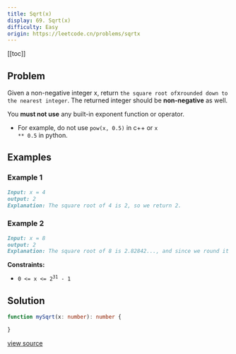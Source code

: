 ```yaml
---
title: Sqrt(x)
display: 69. Sqrt(x)
difficulty: Easy
origin: https://leetcode.cn/problems/sqrtx
---
```


[[toc]]

## Problem

Given a non-negative integer x, return `the square root of`x`rounded down to the nearest integer`. The returned integer should be **non-negative** as well.

You **must not use** any built-in exponent function or operator.

- For example, do not use <code>pow(x, 0.5)</code> in c++ or <code>x ** 0.5</code> in python.

## Examples

### Example 1

```md
Input: x = 4
output: 2
Explanation: The square root of 4 is 2, so we return 2.
```

### Example 2

```md
Input: x = 8
output: 2
Explanation: The square root of 8 is 2.82842..., and since we round it down to the nearest integer, 2 is returned.
```

**Constraints:**

- <code>0 &lt;= x &lt;= 2<sup>31</sup> - 1</code>

## Solution

```ts
function mySqrt(x: number): number {

}
```

[view source](https://leetcode.cn/problems/sqrtx)

